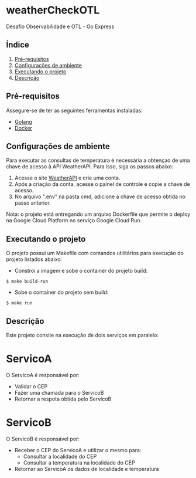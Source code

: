 # weatherCheckOTL
Desafio Observabilidade e OTL - Go Express

## Índice
1. [Pré-requisitos](#pré-requisitos)
2. [Configurações de ambiente](#configurações-de-ambiente)
3. [Executando o projeto](#executando-o-projeto)
4. [Descrição](#descrição)

## Pré-requisitos
Assegure-se de ter as seguintes ferramentas instaladas:
- [Golang](https://go.dev/doc/install)
- [Docker](https://docs.docker.com/compose/install/)

## Configurações de ambiente
Para executar as consultas de temperatura é necessária a obtençao de uma chave de acesso à API WeatherAPI. Para isso, siga os passos abaixo:    
1. Acesse o site [WeatherAPI](https://www.weatherapi.com/) e crie uma conta.
2. Após a criação da conta, acesse o painel de controle e copie a chave de acesso.
3. No arquivo ".env" na pasta cmd, adicione a chave de acesso obtida no passo anterior.

Nota: o projeto está entregando um arquivo Dockerfile que permite o deploy na Google Cloud Platform no serviço Google Cloud Run.

## Executando o projeto
O projeto possui um Makefile com comandos utilitários para execução do projeto listados abaixo:

- Constroi a imagem e sobe o container do projeto build:
```
$ make build-run
```

- Sobe o container do projeto sem build:
```
$ make run
```

## Descrição
Este projeto consite na execução de dois serviços em paralelo:

# ServicoA
O ServicoA é responsável por:
- Validar o CEP 
- Fazer uma chamada para o ServicoB
- Retornar a respota obtida pelo ServicoB

# ServicoB
O ServicoB é responsável por:
- Receber o CEP do ServicoA e utilizar o mesmo para:
    - Consultar a localidade do CEP
    - Consultar a temperatura na localidade do CEP
- Retornar ao ServicoA os dados de localidade e temperatura

